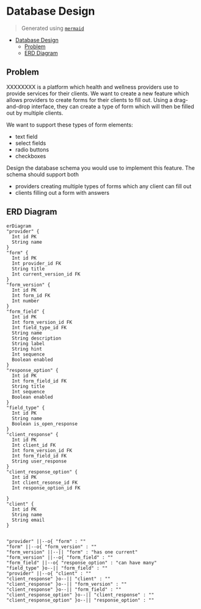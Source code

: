 # Database Design
> Generated using [`mermaid`](https://mermaid.js.org/)

- [Database Design](#database-design)
  - [Problem](#problem)
  - [ERD Diagram](#erd-diagram)

## Problem

XXXXXXXX is a platform which health and wellness providers use to provide services for
their clients. We want to create a new feature which allows providers to create forms for
their clients to fill out. Using a drag-and-drop interface, they can create a type of form
which will then be filled out by multiple clients.

We want to support these types of form elements:
* text field
* select fields
* radio buttons
* checkboxes

Design the database schema you would use to implement this feature. The schema
should support both
* providers creating multiple types of forms which any client can fill out
* clients filling out a form with answers

## ERD Diagram
```mermaid
erDiagram
"provider" {
  Int id PK
  String name
}
"form" {
  Int id PK
  Int provider_id FK
  String title
  Int current_version_id FK
}
"form_version" {
  Int id PK
  Int form_id FK
  Int number
}
"form_field" {
  Int id PK
  Int form_version_id FK
  Int field_type_id FK
  String name
  String description
  String label
  String hint
  Int sequence
  Boolean enabled
}
"response_option" {
  Int id PK
  Int form_field_id FK
  String title
  Int sequence
  Boolean enabled
}
"field_type" {
  Int id PK
  String name
  Boolean is_open_response
}
"client_response" {
  Int id PK
  Int client_id FK
  Int form_version_id FK
  Int form_field_id FK
  String user_response
}
"client_response_option" {
  Int id PK
  Int client_resonse_id FK
  Int response_option_id FK

}
"client" {
  Int id PK
  String name
  String email
}


"provider" ||--o{ "form" : ""
"form" ||--o{ "form_version" : ""
"form_version" ||--|| "form" : "has one current"
"form_version" ||--o{ "form_field" : ""
"form_field" ||--o{ "response_option" : "can have many"
"field_type" }o--|| "form_field" : ""
"provider" ||--o{ "client" : ""
"client_response" }o--|| "client" : ""
"client_response" }o--|| "form_version" : ""
"client_response" }o--|| "form_field" : ""
"client_response_option" }o--|| "client_response" : ""
"client_response_option" }o--|| "response_option" : ""
```
